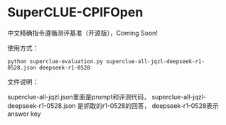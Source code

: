 # SuperCLUE-CPIFOpen
中文精确指令遵循测评基准（开源版），Coming Soon!

使用方式：
   
    python superclue-evaluation.py superclue-all-jqzl-deepseek-r1-0528.json deepseek-r1-0528


文件说明：

  superclue-all-jqzl.json里面是prompt和评测代码，
  superclue-all-jqzl-deepseek-r1-0528.json 是抓取的r1-0528的回答，
  deepseek-r1-0528表示answer key

    
